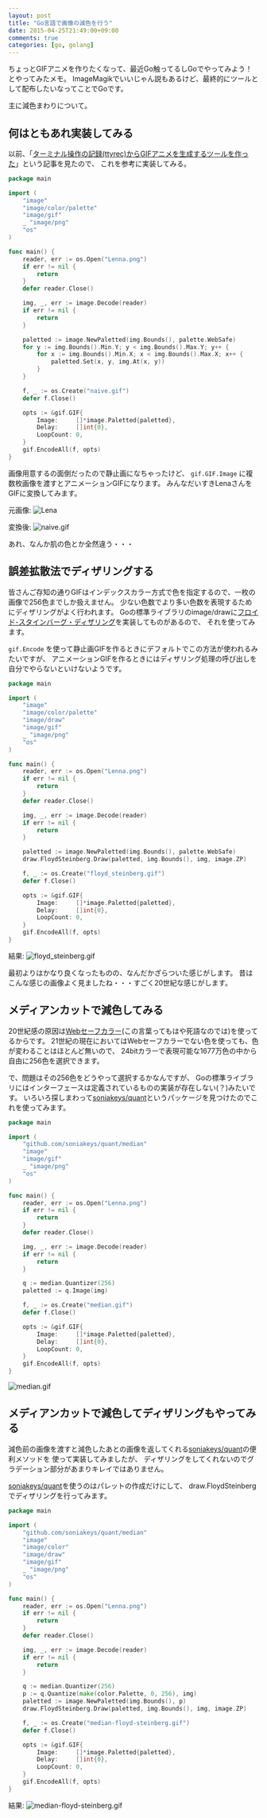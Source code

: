 ```yaml
---
layout: post
title: "Go言語で画像の減色を行う"
date: 2015-04-25T21:49:00+09:00
comments: true
categories: [go, golang]
---
```


ちょっとGIFアニメを作りたくなって、最近Go触ってるしGoでやってみよう！とやってみたメモ。
ImageMagikでいいじゃん説もあるけど、最終的にツールとして配布したいなってことでGoです。

主に減色まわりについて。

<!-- More -->

## 何はともあれ実装してみる

以前、「[ターミナル操作の記録(ttyrec)からGIFアニメを生成するツールを作った](http://d.hatena.ne.jp/sugyan/20140719/1405729672)」という記事を見たので、
これを参考に実装してみる。

``` go naive.go
package main

import (
	"image"
	"image/color/palette"
	"image/gif"
	_ "image/png"
	"os"
)

func main() {
	reader, err := os.Open("Lenna.png")
	if err != nil {
		return
	}
	defer reader.Close()

	img, _, err := image.Decode(reader)
	if err != nil {
		return
	}

	paletted := image.NewPaletted(img.Bounds(), palette.WebSafe)
	for y := img.Bounds().Min.Y; y < img.Bounds().Max.Y; y++ {
		for x := img.Bounds().Min.X; x < img.Bounds().Max.X; x++ {
			paletted.Set(x, y, img.At(x, y))
		}
	}

	f, _ := os.Create("naive.gif")
	defer f.Close()

	opts := &gif.GIF{
		Image:     []*image.Paletted{paletted},
		Delay:     []int{0},
		LoopCount: 0,
	}
	gif.EncodeAll(f, opts)
}
```

画像用意するの面倒だったので静止画になちゃったけど、
`gif.GIF.Image` に複数枚画像を渡すとアニメーションGIFになります。
みんなだいすきLenaさんをGIFに変換してみます。

元画像:
![Lena](http://upload.wikimedia.org/wikipedia/en/2/24/Lenna.png)

変換後:
![naive.gif](/images/2015-04-25-naive.gif)

あれ、なんか肌の色とか全然違う・・・


## 誤差拡散法でディザリングする

皆さんご存知の通りGIFはインデックスカラー方式で色を指定するので、一枚の画像で256色までしか扱えません。
少ない色数でより多い色数を表現するためにディザリングがよく行われます。
Goの標準ライブラリのimage/drawに[フロイド-スタインバーグ・ディザリング](http://ja.wikipedia.org/wiki/%E3%83%95%E3%83%AD%E3%82%A4%E3%83%89-%E3%82%B9%E3%82%BF%E3%82%A4%E3%83%B3%E3%83%90%E3%83%BC%E3%82%B0%E3%83%BB%E3%83%87%E3%82%A3%E3%82%B6%E3%83%AA%E3%83%B3%E3%82%B0)を実装してものがあるので、
それを使ってみます。

`gif.Encode` を使って静止画GIFを作るときにデフォルトでこの方法が使われるみたいですが、
アニメーションGIFを作るときにはディザリング処理の呼び出しを自分でやらないといけないようです。

``` go
package main

import (
	"image"
	"image/color/palette"
	"image/draw"
	"image/gif"
	_ "image/png"
	"os"
)

func main() {
	reader, err := os.Open("Lenna.png")
	if err != nil {
		return
	}
	defer reader.Close()

	img, _, err := image.Decode(reader)
	if err != nil {
		return
	}

	paletted := image.NewPaletted(img.Bounds(), palette.WebSafe)
	draw.FloydSteinberg.Draw(paletted, img.Bounds(), img, image.ZP)

	f, _ := os.Create("floyd_steinberg.gif")
	defer f.Close()

	opts := &gif.GIF{
		Image:     []*image.Paletted{paletted},
		Delay:     []int{0},
		LoopCount: 0,
	}
	gif.EncodeAll(f, opts)
}
```

結果:
![floyd_steinberg.gif](/images/2015-04-25-floyd_steinberg.gif)

最初よりはかなり良くなったものの、なんだかざらついた感じがします。
昔はこんな感じの画像よく見ましたね・・・すごく20世紀な感じがします。


## メディアンカットで減色してみる

20世紀感の原因は[Webセーフカラー](http://www.htmq.com/color/websafe216.shtml)(この言葉ってもはや死語なのでは)を使ってるからです。
21世紀の現在においてはWebセーフカラーでない色を使っても、色が変わることはほとんど無いので、
24bitカラーで表現可能な1677万色の中から自由に256色を選択できます。

で、問題はその256色をどうやって選択するかなんですが、
Goの標準ライブラリにはインターフェースは定義されているものの実装が存在しない(？)みたいです。
いろいろ探しまわって[soniakeys/quant](https://github.com/soniakeys/quant)というパッケージを見つけたのでこれを使ってみます。

``` go
package main

import (
	"github.com/soniakeys/quant/median"
	"image"
	"image/gif"
	_ "image/png"
	"os"
)

func main() {
	reader, err := os.Open("Lenna.png")
	if err != nil {
		return
	}
	defer reader.Close()

	img, _, err := image.Decode(reader)
	if err != nil {
		return
	}

	q := median.Quantizer(256)
	paletted := q.Image(img)

	f, _ := os.Create("median.gif")
	defer f.Close()

	opts := &gif.GIF{
		Image:     []*image.Paletted{paletted},
		Delay:     []int{0},
		LoopCount: 0,
	}
	gif.EncodeAll(f, opts)
}
```

![median.gif](/images/2015-04-25-median.gif)


## メディアンカットで減色してディザリングもやってみる

減色前の画像を渡すと減色したあとの画像を返してくれる[soniakeys/quant](https://github.com/soniakeys/quant)の便利メソッドを
使って実装してみましたが、
ディザリングをしてくれないのでグラデーション部分があまりキレイではありません。

[soniakeys/quant](https://github.com/soniakeys/quant)を使うのはパレットの作成だけにして、
draw.FloydSteinbergでディザリングを行ってみます。

``` go
package main

import (
	"github.com/soniakeys/quant/median"
	"image"
	"image/color"
	"image/draw"
	"image/gif"
	_ "image/png"
	"os"
)

func main() {
	reader, err := os.Open("Lenna.png")
	if err != nil {
		return
	}
	defer reader.Close()

	img, _, err := image.Decode(reader)
	if err != nil {
		return
	}

	q := median.Quantizer(256)
	p := q.Quantize(make(color.Palette, 0, 256), img)
	paletted := image.NewPaletted(img.Bounds(), p)
	draw.FloydSteinberg.Draw(paletted, img.Bounds(), img, image.ZP)

	f, _ := os.Create("median-floyd-steinberg.gif")
	defer f.Close()

	opts := &gif.GIF{
		Image:     []*image.Paletted{paletted},
		Delay:     []int{0},
		LoopCount: 0,
	}
	gif.EncodeAll(f, opts)
}
```

結果:
![median-floyd-steinberg.gif](/images/2015-04-25-median-floyd-steinberg.gif)
